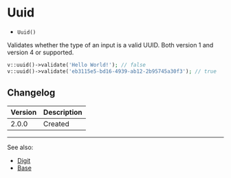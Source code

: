 # Uuid

- `Uuid()`

Validates whether the type of an input is a valid UUID. Both version 1 and version 4 or supported.

```php
v::uuid()->validate('Hello World!'); // false
v::uuid()->validate('eb3115e5-bd16-4939-ab12-2b95745a30f3'); // true
```

## Changelog

Version | Description
--------|-------------
  2.0.0 | Created

***
See also:

  * [Digit](Digit.md)
  * [Base](Base.md)
